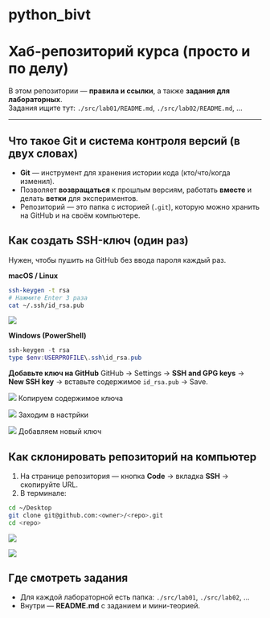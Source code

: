 # python_bivt
# Хаб-репозиторий курса (просто и по делу)

В этом репозитории — **правила и ссылки**, а также **задания для лабораторных**.  
Задания ищите тут: `./src/lab01/README.md`, `./src/lab02/README.md`, ...

---

## Что такое Git и система контроля версий (в двух словах)
- **Git** — инструмент для хранения истории кода (кто/что/когда изменил).
- Позволяет **возвращаться** к прошлым версиям, работать **вместе** и делать **ветки** для экспериментов.
- Репозиторий — это папка с историей (`.git`), которую можно хранить на GitHub и на своём компьютере.

## Как создать SSH-ключ (один раз)
Нужен, чтобы пушить на GitHub без ввода пароля каждый раз.

**macOS / Linux**
```bash
ssh-keygen -t rsa
# Нажмите Enter 3 раза
cat ~/.ssh/id_rsa.pub
```
![](./misc/img/ssh-keygen.jpg)

**Windows (PowerShell)**
```powershell
ssh-keygen -t rsa
type $env:USERPROFILE\.ssh\id_rsa.pub
```

**Добавьте ключ на GitHub**
GitHub → Settings → **SSH and GPG keys** → **New SSH key** → вставьте содержимое `id_rsa.pub` → Save.  

![](./misc/img/highlighted.jpg)
Копируем содержимое ключа

![](./misc/img/settings.jpg)
Заходим в настрйки

![](./misc/img/new_ssh.jpg)
Добавляем новый ключ

## Как склонировать репозиторий на компьютер
1) На странице репозитория — кнопка **Code** → вкладка **SSH** → скопируйте URL.  
2) В терминале:
```bash
cd ~/Desktop
git clone git@github.com:<owner>/<repo>.git
cd <repo>
```
![](./misc/img/code-ssh.jpg)

![](./misc/img/git-clone.jpg)

## Где смотреть задания
- Для каждой лабораторной есть папка: `./src/lab01`, `./src/lab02`, ...  
- Внутри — **README.md** с заданием и мини-теорией.